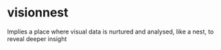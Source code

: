 # visionnest
Implies a place where visual data is nurtured and analysed, like a nest, to reveal deeper insight

